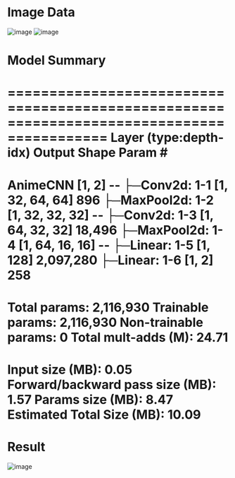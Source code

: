 # Image Data
![image](https://github.com/user-attachments/assets/d511f9ea-dd3e-413f-8ac4-21e68adb12a8)
![image](https://github.com/user-attachments/assets/ec7c856e-2025-436a-9d99-23c69fb87373)

# Model Summary
==========================================================================================
Layer (type:depth-idx)                   Output Shape              Param #
==========================================================================================
AnimeCNN                                 [1, 2]                    --
├─Conv2d: 1-1                            [1, 32, 64, 64]           896
├─MaxPool2d: 1-2                         [1, 32, 32, 32]           --
├─Conv2d: 1-3                            [1, 64, 32, 32]           18,496
├─MaxPool2d: 1-4                         [1, 64, 16, 16]           --
├─Linear: 1-5                            [1, 128]                  2,097,280
├─Linear: 1-6                            [1, 2]                    258
==========================================================================================
Total params: 2,116,930
Trainable params: 2,116,930
Non-trainable params: 0
Total mult-adds (M): 24.71
==========================================================================================
Input size (MB): 0.05
Forward/backward pass size (MB): 1.57
Params size (MB): 8.47
Estimated Total Size (MB): 10.09
==========================================================================================

# Result
![image](https://github.com/user-attachments/assets/51b9b03b-b9b3-482b-b603-865840d7a19d)


